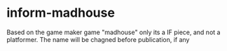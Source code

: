 # inform-madhouse
Based on the game maker game "madhouse" only its a IF piece, and not a platformer. The name will be chagned before publication, if any
